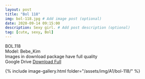 ```yaml
---
layout: post
title: "Bol 118"
img: bol-118.jpg # Add image post (optional)
date: 2020-09-14 09:15:00
description: Sexy girl. # Add post description (optional)
tag: [cute, sexy, Bol]
---
```

BOL.118  
Model: Bebe_Kim                                                 
Images in download package have full quality                    
Google Drive [Download Full](http://gestyy.com/eemYwj)

{% include image-gallery.html folder="/assets/img/A1/bol-118/" %}
